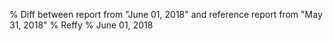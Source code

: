 % Diff between report from "June 01, 2018" and reference report from "May 31, 2018"
% Reffy
% June 01, 2018

